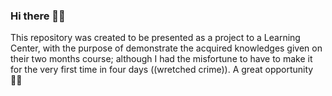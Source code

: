 ### Hi there 👋🏻
This repository was created to be presented as a project to a Learning Center, with the purpose of demonstrate the acquired knowledges given on their two months course; although I had the misfortune to have to make it for the very first time in four days ((wretched crime)). 
A great opportunity 👍🏻


<!--
**Shulliks/Shulliks** is a ✨ _special_ ✨ repository because its `README.md` (this file) appears on your GitHub profile.

Here are some ideas to get you started:

- 🔭 I’m currently working on ...
- 🌱 I’m currently learning ...
- 👯 I’m looking to collaborate on ...
- 🤔 I’m looking for help with ...
- 💬 Ask me about ...
- 📫 How to reach me: ...
- 😄 Pronouns: ...
- ⚡ Fun fact: ...
-->
